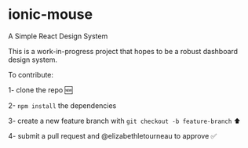 # ionic-mouse
A Simple React Design System

This is a work-in-progress project that hopes to be a robust dashboard design system.

To contribute:

1- clone the repo 🆕

2- `npm install` the dependencies

3- create a new feature branch with `git checkout -b feature-branch` ⬆️

4- submit a pull request and @elizabethletourneau to approve ✅

